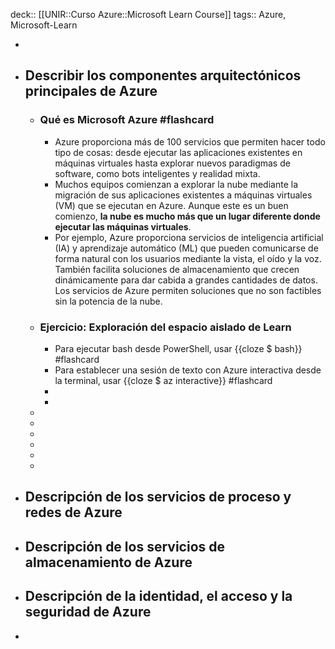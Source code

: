 deck:: [[UNIR::Curso Azure::Microsoft Learn Course]]
tags:: Azure, Microsoft-Learn

-
- ## Describir los componentes arquitectónicos principales de Azure
	- ### Qué es Microsoft Azure #flashcard
		- Azure proporciona más de 100 servicios que permiten hacer todo tipo de cosas: desde ejecutar las aplicaciones existentes en máquinas virtuales hasta explorar nuevos paradigmas de software, como bots inteligentes y realidad mixta.
		- Muchos equipos comienzan a explorar la nube mediante la migración de sus aplicaciones existentes a máquinas virtuales (VM) que se ejecutan en Azure. Aunque este es un buen comienzo, **la nube es mucho más que un lugar diferente donde ejecutar las máquinas virtuales**.
		- Por ejemplo, Azure proporciona servicios de inteligencia artificial (IA) y aprendizaje automático (ML) que pueden comunicarse de forma natural con los usuarios mediante la vista, el oído y la voz. También facilita soluciones de almacenamiento que crecen dinámicamente para dar cabida a grandes cantidades de datos. Los servicios de Azure permiten soluciones que no son factibles sin la potencia de la nube.
	- ### Ejercicio: Exploración del espacio aislado de Learn
		- Para ejecutar bash desde PowerShell, usar {{cloze $ bash}} #flashcard
		- Para establecer una sesión de texto con Azure interactiva desde la terminal, usar {{cloze $ az interactive}} #flashcard
		-
		-
	-
	-
	-
	-
	-
	-
- ## Descripción de los servicios de proceso y redes de Azure
- ## Descripción de los servicios de almacenamiento de Azure
- ## Descripción de la identidad, el acceso y la seguridad de Azure
-